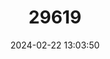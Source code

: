 ---
title: "29619"
category: "Mazama americana"
draft: false
date: 2024-02-22 13:03:50
languages:
  Spanish; Castilian: ["Corzuela Colorado", "Corzuela Roja"]
  Portuguese: ["Veado-mateiro"]
  English: ["Red Brocket"]
---